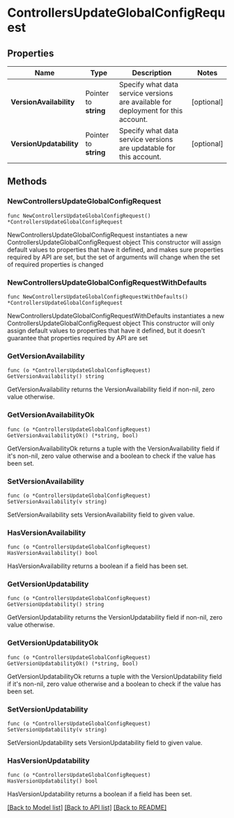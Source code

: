# ControllersUpdateGlobalConfigRequest

## Properties

Name | Type | Description | Notes
------------ | ------------- | ------------- | -------------
**VersionAvailability** | Pointer to **string** | Specify what data service versions are available for deployment for this account. | [optional] 
**VersionUpdatability** | Pointer to **string** | Specify what data service versions are updatable for this account. | [optional] 

## Methods

### NewControllersUpdateGlobalConfigRequest

`func NewControllersUpdateGlobalConfigRequest() *ControllersUpdateGlobalConfigRequest`

NewControllersUpdateGlobalConfigRequest instantiates a new ControllersUpdateGlobalConfigRequest object
This constructor will assign default values to properties that have it defined,
and makes sure properties required by API are set, but the set of arguments
will change when the set of required properties is changed

### NewControllersUpdateGlobalConfigRequestWithDefaults

`func NewControllersUpdateGlobalConfigRequestWithDefaults() *ControllersUpdateGlobalConfigRequest`

NewControllersUpdateGlobalConfigRequestWithDefaults instantiates a new ControllersUpdateGlobalConfigRequest object
This constructor will only assign default values to properties that have it defined,
but it doesn't guarantee that properties required by API are set

### GetVersionAvailability

`func (o *ControllersUpdateGlobalConfigRequest) GetVersionAvailability() string`

GetVersionAvailability returns the VersionAvailability field if non-nil, zero value otherwise.

### GetVersionAvailabilityOk

`func (o *ControllersUpdateGlobalConfigRequest) GetVersionAvailabilityOk() (*string, bool)`

GetVersionAvailabilityOk returns a tuple with the VersionAvailability field if it's non-nil, zero value otherwise
and a boolean to check if the value has been set.

### SetVersionAvailability

`func (o *ControllersUpdateGlobalConfigRequest) SetVersionAvailability(v string)`

SetVersionAvailability sets VersionAvailability field to given value.

### HasVersionAvailability

`func (o *ControllersUpdateGlobalConfigRequest) HasVersionAvailability() bool`

HasVersionAvailability returns a boolean if a field has been set.

### GetVersionUpdatability

`func (o *ControllersUpdateGlobalConfigRequest) GetVersionUpdatability() string`

GetVersionUpdatability returns the VersionUpdatability field if non-nil, zero value otherwise.

### GetVersionUpdatabilityOk

`func (o *ControllersUpdateGlobalConfigRequest) GetVersionUpdatabilityOk() (*string, bool)`

GetVersionUpdatabilityOk returns a tuple with the VersionUpdatability field if it's non-nil, zero value otherwise
and a boolean to check if the value has been set.

### SetVersionUpdatability

`func (o *ControllersUpdateGlobalConfigRequest) SetVersionUpdatability(v string)`

SetVersionUpdatability sets VersionUpdatability field to given value.

### HasVersionUpdatability

`func (o *ControllersUpdateGlobalConfigRequest) HasVersionUpdatability() bool`

HasVersionUpdatability returns a boolean if a field has been set.


[[Back to Model list]](../README.md#documentation-for-models) [[Back to API list]](../README.md#documentation-for-api-endpoints) [[Back to README]](../README.md)


